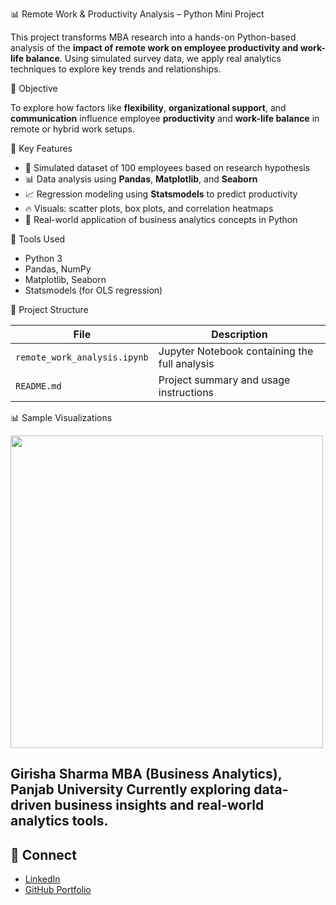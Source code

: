 
📊 Remote Work & Productivity Analysis – Python Mini Project

This project transforms MBA research into a hands-on Python-based analysis of the **impact of remote work on employee productivity and work-life balance**. Using simulated survey data, we apply real analytics techniques to explore key trends and relationships.

🎯 Objective

To explore how factors like **flexibility**, **organizational support**, and **communication** influence employee **productivity** and **work-life balance** in remote or hybrid work setups.


📌 Key Features

* 📁 Simulated dataset of 100 employees based on research hypothesis
* 📊 Data analysis using **Pandas**, **Matplotlib**, and **Seaborn**
* 📈 Regression modeling using **Statsmodels** to predict productivity
* 🔥 Visuals: scatter plots, box plots, and correlation heatmaps
* 🧠 Real-world application of business analytics concepts in Python

🧪 Tools Used

* Python 3
* Pandas, NumPy
* Matplotlib, Seaborn
* Statsmodels (for OLS regression)

📎 Project Structure

| File                         | Description                                   |
| ---------------------------- | --------------------------------------------- |
| `remote_work_analysis.ipynb` | Jupyter Notebook containing the full analysis |
| `README.md`                  | Project summary and usage instructions        |

 📊 Sample Visualizations

<img src="https://github.com/girishasharma/python-mini-project/assets/sample_plot.png" width="500">

**Girisha Sharma**
MBA (Business Analytics), Panjab University
Currently exploring data-driven business insights and real-world analytics tools.
---

## 🔗 Connect

* [LinkedIn](https://www.linkedin.com/in/girishasharma)
* [GitHub Portfolio](https://github.com/girishasharma)

